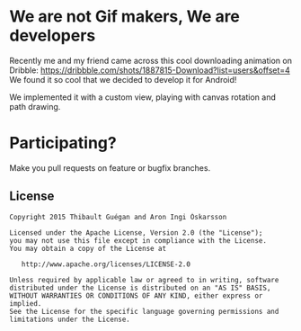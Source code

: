 # We are not Gif makers, We are developers
Recently me and my friend came across this cool downloading animation on Dribble: https://dribbble.com/shots/1887815-Download?list=users&offset=4
We found it so cool that we decided to develop it for Android!

We implemented it with a custom view, playing with canvas rotation and path drawing.

# Participating?
Make you pull requests on feature or bugfix branches.

License
-----------

    Copyright 2015 Thibault Guégan and Aron Ingi Óskarsson

    Licensed under the Apache License, Version 2.0 (the "License");
    you may not use this file except in compliance with the License.
    You may obtain a copy of the License at

       http://www.apache.org/licenses/LICENSE-2.0

    Unless required by applicable law or agreed to in writing, software
    distributed under the License is distributed on an "AS IS" BASIS,
    WITHOUT WARRANTIES OR CONDITIONS OF ANY KIND, either express or implied.
    See the License for the specific language governing permissions and
    limitations under the License.
